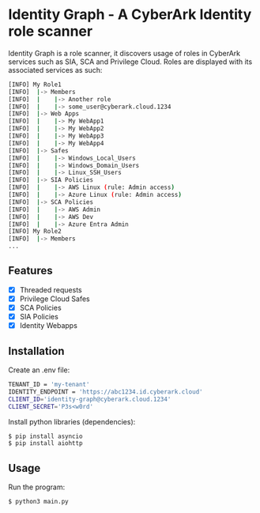 # Identity Graph - A CyberArk Identity role scanner 

Identity Graph is a role scanner, it discovers usage of roles in CyberArk services such as SIA, SCA and Privilege Cloud.
Roles are displayed with its associated services as such:

```bash
[INFO] My Role1
[INFO]  |-> Members
[INFO]  |    |-> Another role
[INFO]  |    |-> some_user@cyberark.cloud.1234
[INFO]  |-> Web Apps
[INFO]  |    |-> My WebApp1
[INFO]  |    |-> My WebApp2
[INFO]  |    |-> My WebApp3
[INFO]  |    |-> My WebApp4
[INFO]  |-> Safes
[INFO]  |    |-> Windows_Local_Users
[INFO]  |    |-> Windows_Domain_Users
[INFO]  |    |-> Linux_SSH_Users
[INFO]  |-> SIA Policies
[INFO]  |    |-> AWS Linux (rule: Admin access)
[INFO]  |    |-> Azure Linux (rule: Admin access)
[INFO]  |-> SCA Policies
[INFO]  |    |-> AWS Admin
[INFO]  |    |-> AWS Dev
[INFO]  |    |-> Azure Entra Admin
[INFO] My Role2
[INFO]  |-> Members
...
```

## Features
- [x] Threaded requests
- [x] Privilege Cloud Safes
- [x] SCA Policies
- [x] SIA Policies
- [x] Identity Webapps

## Installation

Create an .env file:
```bash
TENANT_ID = 'my-tenant'
IDENTITY_ENDPOINT = 'https://abc1234.id.cyberark.cloud'
CLIENT_ID='identity-graph@cyberark.cloud.1234'
CLIENT_SECRET='P3s<w0rd'
```

Install python libraries (dependencies):
```bash
$ pip install asyncio
$ pip install aiohttp
```

## Usage

Run the program:
```
$ python3 main.py
```
